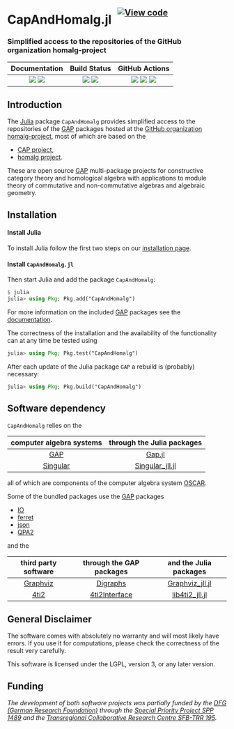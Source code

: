 <!-- BEGIN HEADER -->
# CapAndHomalg.jl&ensp;<sup><sup>[![View code][code-img]][code-url]</sup></sup>

### Simplified access to the repositories of the GitHub organization homalg-project

| **Documentation** | **Build Status** | **GitHub Actions** |
|:-----------------:|:----------------:|:------------------:|
| [![][docs-stable-img]][docs-stable-url] [![][docs-dev-img]][docs-dev-url] | [![][tests-img]][tests-url] [![][codecov-img]][codecov-url] | [![][tagbot-img]][tagbot-url] [![][docsbuilder-img]][docsbuilder-url] [![][compathelper-img]][compathelper-url] |

<!-- END HEADER -->

## Introduction

The [Julia](https://julialang.org/) package `CapAndHomalg` provides simplified access to the repositories of the [GAP](https://www.gap-system.org/) packages hosted at the [GitHub organization homalg-project](https://homalg-project.github.io/), most of which are based on the

* [CAP project](https://github.com/homalg-project/CAP_project#readme),
* [homalg project](https://github.com/homalg-project/homalg_project#readme).

These are open source [GAP](https://www.gap-system.org) multi-package projects for constructive category theory and homological algebra with applications to module theory of commutative and non-commutative algebras and algebraic geometry.

## Installation

#### Install Julia

To install Julia follow the first two steps on our [installation page](https://homalg-project.github.io/docs/installation).

#### Install `CapAndHomalg.jl`

Then start Julia and add the package `CapAndHomalg`:

```julia
$ julia
julia> using Pkg; Pkg.add("CapAndHomalg")
```

For more information on the included [GAP](https://www.gap-system.org) packages see the [documentation](https://homalg-project.github.io/CapAndHomalg.jl/dev/#Installation-1).

The correctness of the installation and the availability of the functionality can at any time be tested using

```julia
julia> using Pkg; Pkg.test("CapAndHomalg")
```

After each update of the Julia package `GAP` a rebuild is (probably) necessary:

```julia
julia> using Pkg; Pkg.build("CapAndHomalg")
```

## Software dependency

`CapAndHomalg` relies on the

| computer algebra systems                    | through the Julia packages                                                |
|:-------------------------------------------:|:-------------------------------------------------------------------------:|
| [GAP](https://www.gap-system.org/)          | [Gap.jl](https://github.com/oscar-system/GAP.jl)                          |
| [Singular](https://www.singular.uni-kl.de/) | [Singular_jll.jl](https://github.com/JuliaBinaryWrappers/Singular_jll.jl) |

all of which are components of the computer algebra system [OSCAR](https://oscar.computeralgebra.de/).

Some of the bundled packages use the [GAP](https://www.gap-system.org) packages

* [IO](https://github.com/gap-packages/io/)
* [ferret](https://github.com/gap-packages/ferret/)
* [json](https://github.com/gap-packages/json/)
* [QPA2](https://github.com/sunnyquiver/QPA2/)

and the

| third party software                                | through the GAP packages                                                        | and the Julia packages |
|:---------------------------------------------------:|:-------------------------------------------------------------------------------:|:----------------------:|
| [Graphviz](https://graphviz.org/)                   | [Digraphs](https://github.com/gap-packages/digraphs/)                           | [Graphviz_jll.jl](https://github.com/JuliaBinaryWrappers/Graphviz_jll.jl) |
| [4ti2](https://4ti2.github.io/)                     | [4ti2Interface](https://homalg-project.github.io/homalg_project/4ti2Interface/) | [lib4ti2_jll.jl](https://github.com/JuliaBinaryWrappers/lib4ti2_jll.jl) |

<!--
| [cddlib](https://github.com/cddlib/cddlib/)         | [CddInterface](https://github.com/homalg-project/CddInterface/)                 | [cddlib_jll.jl](https://github.com/JuliaBinaryWrappers/cddlib_jll.jl) |
| [Normaliz](https://www.normaliz.uni-osnabrueck.de/) | [NormalizInterface](https://github.com/gap-packages/NormalizInterface/)         | [normaliz_jll.jl](https://github.com/JuliaBinaryWrappers/normaliz_jll.jl) |
-->

## General Disclaimer

The software comes with absolutely no warranty and will most likely have errors. If you use it for computations, please check the correctness of the result very carefully.

This software is licensed under the LGPL, version 3, or any later version.

## Funding

*The development of both software projects was partially funded by the [DFG (German Research Foundation)](https://www.dfg.de/) through the [Special Priority Project SPP 1489](https://spp.computeralgebra.de/) and the [Transregional Collaborative Research Centre SFB-TRR 195](https://www.computeralgebra.de/sfb/).*

<!-- BEGIN FOOTER -->

[docs-dev-img]: https://img.shields.io/badge/docs-dev-blue.svg
[docs-dev-url]: https://homalg-project.github.io/CapAndHomalg.jl/dev/

[docs-stable-img]: https://img.shields.io/badge/docs-stable-blue.svg
[docs-stable-url]: https://homalg-project.github.io/CapAndHomalg.jl/stable/

[tests-img]: https://github.com/homalg-project/CapAndHomalg.jl/workflows/Tests/badge.svg
[tagbot-img]: https://github.com/homalg-project/CapAndHomalg.jl/workflows/TagBot/badge.svg
[docsbuilder-img]: https://github.com/homalg-project/CapAndHomalg.jl/workflows/DocsBuilder/badge.svg
[compathelper-img]: https://github.com/homalg-project/CapAndHomalg.jl/workflows/CompatHelper/badge.svg

[action-url]: https://github.com/homalg-project/CapAndHomalg.jl/actions
[tests-url]: https://github.com/homalg-project/CapAndHomalg.jl/actions?query=workflow%3ATests
[tagbot-url]: https://github.com/homalg-project/CapAndHomalg.jl/actions?query=workflow%3ATagBot
[docsbuilder-url]: https://github.com/homalg-project/CapAndHomalg.jl/actions?query=workflow%3ADocsBuilder
[compathelper-url]: https://github.com/homalg-project/CapAndHomalg.jl/actions?query=workflow%3ACompatHelper

[codecov-img]: https://codecov.io/gh/homalg-project/CapAndHomalg.jl/branch/master/graph/badge.svg
[codecov-url]: https://codecov.io/gh/homalg-project/CapAndHomalg.jl

[code-img]: https://img.shields.io/badge/-View%20code-blue?logo=github
[code-url]: https://github.com/homalg-project/CapAndHomalg.jl#top

<!-- END FOOTER -->
